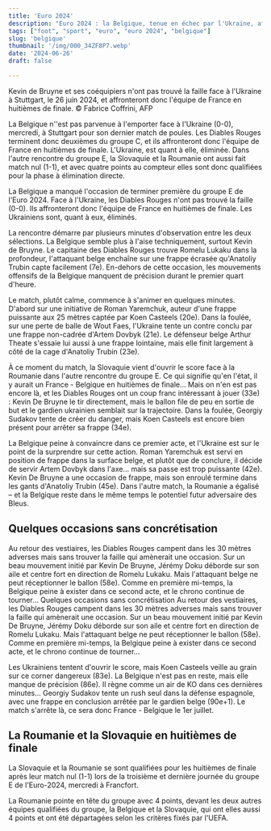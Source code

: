 ```yaml
---
title: 'Euro 2024' 
description: "Euro 2024 : la Belgique, tenue en échec par l'Ukraine, affrontera la France en huitièmes" 
tags: ["foot", "sport", "euro", "euro 2024", "belgique"]
slug: 'belgique'
thumbnail: '/img/000_34ZF8P7.webp'
date: '2024-06-26'
draft: false

---
```


Kevin de Bruyne et ses coéquipiers n'ont pas trouvé la faille face à l'Ukraine à Stuttgart, le 26 juin 2024, et affronteront donc l'équipe de France en huitièmes de finale. © Fabrice Coffrini, AFP

La Belgique n''est pas parvenue à l'emporter face à l'Ukraine (0-0), mercredi, à Stuttgart pour son dernier match de poules. Les Diables Rouges terminent donc deuxièmes du groupe C, et ils affronteront donc l'équipe de France en huitièmes de finale. L'Ukraine, est quant à elle, éliminée. Dans l'autre rencontre du groupe E, la Slovaquie et la Roumanie ont aussi fait match nul (1-1), et avec quatre points au compteur elles sont donc qualifiées pour la phase à élimination directe.

La Belgique a manqué l'occasion de terminer première du groupe E de l'Euro 2024. Face à l'Ukraine, les Diables Rouges n'ont pas trouvé la faille (0-0). Ils affronteront donc l'équipe de France en huitièmes de finale. Les Ukrainiens sont, quant à eux, éliminés.

La rencontre démarre par plusieurs minutes d'observation entre les deux sélections. La Belgique semble plus à l'aise techniquement, surtout Kevin de Bruyne. Le capitaine des Diables Rouges trouve Romelu Lukaku dans la profondeur, l'attaquant belge enchaîne sur une frappe écrasée qu'Anatoliy Trubin capte facilement (7e). En-dehors de cette occasion, les mouvements offensifs de la Belgique manquent de précision durant le premier quart d'heure.

Le match, plutôt calme, commence à s'animer en quelques minutes. D'abord sur une initiative de Roman Yaremchuk, auteur d'une frappe puissante aux 25 mètres captée par Koen Casteels (20e). Dans la foulée, sur une perte de balle de Wout Faes, l'Ukraine tente un contre conclu par une frappe non-cadrée d'Artem Dovbyk (21e).  Le défenseur belge Arthur Theate s'essaie lui aussi à une frappe lointaine, mais elle finit largement à côté de la cage d'Anatoliy Trubin (23e). 

À ce moment du match, la Slovaquie vient d'ouvrir le score face à la Roumanie dans l'autre rencontre du groupe E. Ce qui signifie qu'en l'état, il y aurait un France - Belgique en huitièmes de finale... Mais on n'en est pas encore là, et les Diables Rouges ont un coup franc intéressant à jouer (33e) : Kevin De Bruyne le tir directement, mais le ballon file de peu en sortie de but et le gardien ukrainien semblait sur la trajectoire. Dans la foulée, Georgiy Sudakov tente de créer du danger, mais Koen Casteels est encore bien présent pour arrêter sa frappe (34e).

La Belgique peine à convaincre dans ce premier acte, et l'Ukraine est sur le point de la surprendre  sur cette action. Roman Yaremchuk est servi en position de frappe dans la surface belge, et plutôt que de conclure, il décide de servir Artem Dovbyk dans l'axe... mais sa passe est trop puissante (42e). Kevin De Bruyne a une occasion de frappe, mais son enroulé termine dans les gants d'Anatoliy Trubin (45e). Dans l'autre match, la Roumanie a égalisé – et la Belgique reste dans le même temps le potentiel futur adversaire des Bleus.

## Quelques occasions sans concrétisation
Au retour des vestiaires, les Diables Rouges campent dans les 30 mètres adverses mais sans trouver la faille qui amènerait une occasion. Sur un beau mouvement initié par Kevin De Bruyne, Jérémy Doku déborde sur son aile et centre fort en direction de Romelu Lukaku. Mais l'attaquant belge ne peut réceptionner le ballon (58e). Comme en première mi-temps, la Belgique peine à exister dans ce second acte, et le chrono continue de tourner...
Quelques occasions sans concrétisation
Au retour des vestiaires, les Diables Rouges campent dans les 30 mètres adverses mais sans trouver la faille qui amènerait une occasion. Sur un beau mouvement initié par Kevin De Bruyne, Jérémy Doku déborde sur son aile et centre fort en direction de Romelu Lukaku. Mais l'attaquant belge ne peut réceptionner le ballon (58e). Comme en première mi-temps, la Belgique peine à exister dans ce second acte, et le chrono continue de tourner...

Les Ukrainiens tentent d'ouvrir le score, mais Koen Casteels veille au grain sur ce corner dangereux (83e). La Belgique n'est pas en reste, mais elle manque de précision (86e). Il règne comme un air de KO dans ces dernières minutes... Georgiy Sudakov tente un rush seul dans la défense espagnole, avec une frappe en conclusion arrêtée par le gardien belge (90e+1). Le match s'arrête là, ce sera donc France - Belgique le 1er juillet.

## La Roumanie et la Slovaquie en huitièmes de finale
La Slovaquie et la Roumanie se sont qualifiées pour les huitièmes de finale après leur match nul (1-1) lors de la troisième et dernière journée du groupe E de l'Euro-2024, mercredi à Francfort.

La Roumanie pointe en tête du groupe avec 4 points, devant les deux autres équipes qualifiées du groupe, la Belgique et la Slovaquie, qui ont elles aussi 4 points et ont été départagées selon les critères fixés par l'UEFA.